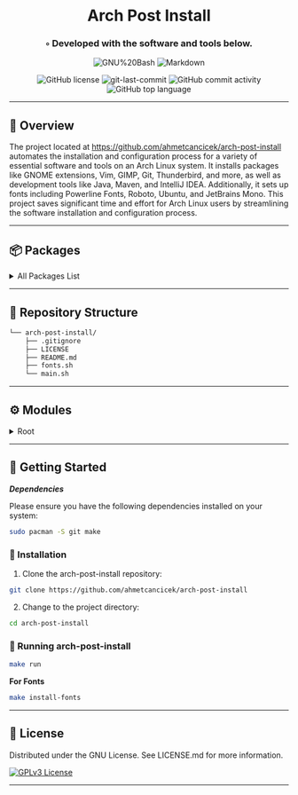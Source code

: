 <div align="center">
<h1 align="center">
<br>Arch Post Install
</h1>
<h3>◦ Developed with the software and tools below.</h3>

<p align="center">
<img src="https://img.shields.io/badge/GNU%20Bash-4EAA25.svg?style&logo=GNU-Bash&logoColor=white" alt="GNU%20Bash" />
<img src="https://img.shields.io/badge/Markdown-000000.svg?style&logo=Markdown&logoColor=white" alt="Markdown" />
</p>
<img src="https://img.shields.io/github/license/ahmetcancicek/arch-post-install?style&color=5D6D7E" alt="GitHub license" />
<img src="https://img.shields.io/github/last-commit/ahmetcancicek/arch-post-install?style&color=5D6D7E" alt="git-last-commit" />
<img src="https://img.shields.io/github/commit-activity/m/ahmetcancicek/arch-post-install?style&color=5D6D7E" alt="GitHub commit activity" />
<img src="https://img.shields.io/github/languages/top/ahmetcancicek/arch-post-install?style&color=5D6D7E" alt="GitHub top language" />
</div>

---


## 📍 Overview

The project located at https://github.com/ahmetcancicek/arch-post-install automates the installation and configuration process for a variety of essential software and tools on an Arch Linux system. It installs packages like GNOME extensions, Vim, GIMP, Git, Thunderbird, and more, as well as development tools like Java, Maven, and IntelliJ IDEA. Additionally, it sets up fonts including Powerline Fonts, Roboto, Ubuntu, and JetBrains Mono. This project saves significant time and effort for Arch Linux users by streamlining the software installation and configuration process.

---


## 📦 Packages

<details closed><summary>All Packages List</summary>

* Curl
* Wget
* ZSH
* HTOP
* Snap
* Flatpak
* Google Chrome
* Chromium
* Spotify
* Opera
* Microsoft Edge
* Brave
* Zoom
* Discord
* Thunderbird
* GIT
* OpenJDK
* Oracle Java JDK
* Spring CLI
* Go
* VSCODE
* IntelliJ IDEA Ultimate
* Postman
* Docker
* Maven
* Gradle
* VIM
* DataGrip
* Gnome Tweak Tool
* Dropbox
* KeePassXC
* VirtualBox
* Gnome Boxes
* Terminator
* Web Apps
* OpenVPN
* Timeshift
* Gparted
* GIMP
* Droidcam
* Kdenlive
* Krita
* Inkscape
* LibreOffice

</details>

---


## 📂 Repository Structure

```sh
└── arch-post-install/
    ├── .gitignore
    ├── LICENSE
    ├── README.md
    ├── fonts.sh
    └── main.sh
```

---


## ⚙️ Modules

<details closed><summary>Root</summary>

| File                                                                              | Summary                                                                                                                                                                                                                                                                                                                                                                                                                            |
| ---                                                                               | ---                                                                                                                                                                                                                                                                                                                                                                                                                                |
| [main.sh](https://github.com/ahmetcancicek/arch-post-install/blob/main/main.sh)   | The code in main.sh performs a series of installations and configurations for various software and tools. It installs essential packages, Bluetooth driver, GNOME extensions, Vim, Gnome-Boxes, GIMP, Git, Thunderbird, KeePassXC, Spotify, LibreOffice, OpenVPN, and more. It also installs Java, Spring CLI, Maven, Gradle, IntelliJ IDEA, and Postman. Additionally, it installs Docker, Flatpak repository, and Nvidia driver. |
| [fonts.sh](https://github.com/ahmetcancicek/arch-post-install/blob/main/fonts.sh) | This code installs various fonts including Powerline Fonts, Roboto, Noto Sans, Fira Mono, Clear Sans, Fira Sans, Roboto Slab, Overpass, Ubuntu, Ubuntu Mono, Ubuntu Condensed, Overpass Mono, JetBrains Mono, Inter, Hack, Monaco, and MesloLGS.                                                                                                                                                                                   |

</details>

---



## 🚀 Getting Started

***Dependencies***

Please ensure you have the following dependencies installed on your system:

```sh
sudo pacman -S git make
```

### 🔧 Installation

1. Clone the arch-post-install repository:
```sh
git clone https://github.com/ahmetcancicek/arch-post-install
```

2. Change to the project directory:
```sh
cd arch-post-install
```

### 🤖 Running arch-post-install

```sh
make run
```

**For Fonts**

```sh
make install-fonts
```

---


## 📄 License

Distributed under the GNU License. See LICENSE.md for more information.

[![GPLv3 License](https://img.shields.io/badge/License-GPL%20v3-yellow.svg)](https://opensource.org/licenses/)

---